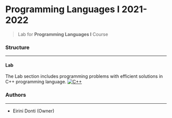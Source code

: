 # Programming Languages I 2021-2022
> Lab for **Programming Languages I** Course

### Structure
---

#### Lab

The Lab section includes programming problems with efficient solutions in C++ programming language. [![C++](https://img.shields.io/badge/-C++-00599C?logo=c%2B%2B&logoColor=white)](https://www.cplusplus.com/)

### Authors
---

- Eirini Donti (Owner)

<!-- ### License
--- -->
